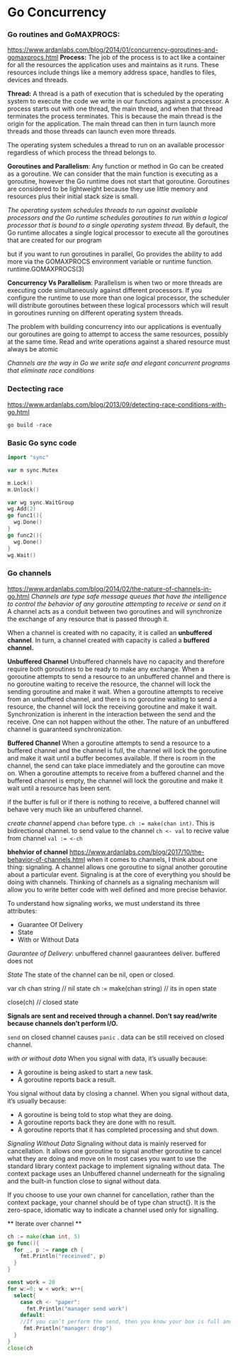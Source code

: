 # Go Concurrency

### Go routines and GoMAXPROCS:
https://www.ardanlabs.com/blog/2014/01/concurrency-goroutines-and-gomaxprocs.html
**Process:** The job of the process is to act like a container for all the resources the application uses and maintains as it runs. These resources include things like a memory address space, handles to files, devices and threads.

**Thread:** A thread is a path of execution that is scheduled by the operating system to execute the code we write in our functions against a processor.
A process starts out with one thread, the main thread, and when that thread terminates the process terminates. This is because the main thread is the origin for the application. The main thread can then in turn launch more threads and those threads can launch even more threads.

The operating system schedules a thread to run on an available processor regardless of which process the thread belongs to.

**Goroutines and Parallelism**:
Any function or method in Go can be created as a goroutine. We can consider that the main function is executing as a goroutine, however the Go runtime does not start that goroutine. Goroutines are considered to be lightweight because they use little memory and resources plus their initial stack size is small. 

_The operating system schedules threads to run against available processors and the Go runtime schedules goroutines to run within a logical processor that is bound to a single operating system thread._
By default, the Go runtime allocates a single logical processor to execute all the goroutines that are created for our program

but if you want to run goroutines in parallel, Go provides the ability to add more via the GOMAXPROCS environment variable or runtime function.
runtime.GOMAXPROCS(3)

**Concurrency Vs Parallelism**:
Parallelism is when two or more threads are executing code simultaneously against different processors.
If you configure the runtime to use more than one logical processor, the scheduler will distribute goroutines between these logical processors which will result in goroutines running on different operating system threads.

The problem with building concurrency into our applications is eventually our goroutines are going to attempt to access the same resources, possibly at the same time. Read and write operations against a shared resource must always be atomic

_Channels are the way in Go we write safe and elegant concurrent programs that eliminate race conditions_

### Dectecting race
https://www.ardanlabs.com/blog/2013/09/detecting-race-conditions-with-go.html

```
go build -race
```

### Basic Go sync code
```go
import "sync"

var m sync.Mutex

m.Lock()
m.Unlock()

var wg sync.WaitGroup
wg.Add(2)
go func1(){
  wg.Done()
}
go func2(){
  wg.Done()
}
wg.Wait()
```

### Go channels
https://www.ardanlabs.com/blog/2014/02/the-nature-of-channels-in-go.html
_Channels are type safe message queues that have the intelligence to control the behavior of any goroutine attempting to receive or send on it_
A channel acts as a conduit between two goroutines and will synchronize the exchange of any resource that is passed through it.

 When a channel is created with no capacity, it is called an **unbuffered channel**. In turn, a channel created with capacity is called a **buffered channel.**
 
 **Unbuffered Channel**
 Unbuffered channels have no capacity and therefore require both goroutines to be ready to make any exchange. When a goroutine attempts to send a resource to an unbuffered channel and there is no goroutine waiting to receive the resource, the channel will lock the sending goroutine and make it wait. When a goroutine attempts to receive from an unbuffered channel, and there is no goroutine waiting to send a resource, the channel will lock the receiving goroutine and make it wait.
Synchronization is inherent in the interaction between the send and the receive. One can not happen without the other. The nature of an unbuffered channel is guaranteed synchronization.

**Buffered Channel**
When a goroutine attempts to send a resource to a buffered channel and the channel is full, the channel will lock the goroutine and make it wait until a buffer becomes available. If there is room in the channel, the send can take place immediately and the goroutine can move on. When a goroutine attempts to receive from a buffered channel and the buffered channel is empty, the channel will lock the goroutine and make it wait until a resource has been sent.

 if the buffer is full or if there is nothing to receive, a buffered channel will behave very much like an unbuffered channel.

*create channel*
append `chan` before type. `ch := make(chan int)`. This is bidirectional channel.
to send value to the channel `ch <- val` 
to recive value from channel `val := <-ch`

**bhehvior of channel**
https://www.ardanlabs.com/blog/2017/10/the-behavior-of-channels.html
when it comes to channels, I think about one thing: signaling. A channel allows one goroutine to signal another goroutine about a particular event. Signaling is at the core of everything you should be doing with channels. Thinking of channels as a signaling mechanism will allow you to write better code with well defined and more precise behavior.

To understand how signaling works, we must understand its three attributes:
- Guarantee Of Delivery
- State
- With or Without Data

*Gaurantee of Delivery*:
unbuffered channel gaaurantees deliver. buffered does not

*State*
The state of the channel can be nil, open or closed.

var ch chan string // nil state
ch := make(chan string) // its in open state

close(ch) // closed state

**Signals are sent and received through a channel. Don’t say read/write because channels don’t perform I/O.**

`send` on closed channel causes `panic` .  data can be still received on closed channel.

*with or without data*
When you signal with data, it’s usually because:

  - A goroutine is being asked to start a new task.
  - A goroutine reports back a result.

You signal without data by closing a channel.
When you signal without data, it’s usually because:

  - A goroutine is being told to stop what they are doing.
  - A goroutine reports back they are done with no result.
  - A goroutine reports that it has completed processing and shut down.

*Signaling Without Data*
Signaling without data is mainly reserved for cancellation. It allows one goroutine to signal another goroutine to cancel what they are doing and move on
In most cases you want to use the standard library context package to implement signaling without data. The context package uses an Unbuffered channel underneath for the signaling and the built-in function close to signal without data.

If you choose to use your own channel for cancellation, rather than the context package, your channel should be of type chan struct{}. It is the zero-space, idiomatic way to indicate a channel used only for signalling.

** Iterate over channel **
```go
ch := make(chan int, 5)
go func(){
  for _, p := range ch {
    fmt.Println("receinved", p)
  }
}

const work = 20
for w:=0; w < work; w++{
  select{
    case ch <- "paper":
      fmt.Println("manager send work")
    default:
    //If you can’t perform the send, then you know your box is full and the employee is at capacity. At this point the new work needs to be discarded so things can keep moving.
     fmt.Println("manager: drop")
  }
}
close(ch

```




 





 

